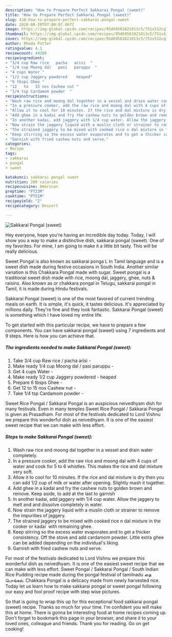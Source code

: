 ```yaml
---
description: "How to Prepare Perfect Sakkarai Pongal (sweet)"
title: "How to Prepare Perfect Sakkarai Pongal (sweet)"
slug: 410-how-to-prepare-perfect-sakkarai-pongal-sweet
date: 2020-08-20T07:00:07.067Z
image: https://img-global.cpcdn.com/recipes/95d69581021013c5/751x532cq70/sakkarai-pongal-sweet-recipe-main-photo.jpg
thumbnail: https://img-global.cpcdn.com/recipes/95d69581021013c5/751x532cq70/sakkarai-pongal-sweet-recipe-main-photo.jpg
cover: https://img-global.cpcdn.com/recipes/95d69581021013c5/751x532cq70/sakkarai-pongal-sweet-recipe-main-photo.jpg
author: Rhoda Potter
ratingvalue: 4.1
reviewcount: 44280
recipeingredient:
- "3/4 cup Raw rice   pacha   arisi  "
- "1/4 cup Moong dal   pasi   paruppu  "
- "4 cups Water "
- "1/2 cup Jaggery powdered    heaped"
- "6 tbsps Ghee "
- "12   to   15 nos Cashew nut "
- "1/4 tsp Cardamom powder  "
recipeinstructions:
- "Wash raw rice and moong dal together in a vessel and drain water completely."
- "In a pressure cooker, add the raw rice and moong dal with 4 cups of water and cook for 5 to 6 whistles. This makes the rice and dal mixture very soft."
- "Allow it to cool for 10 minutes. If the rice and dal mixture is dry then you can add 1/2 cup of milk or water after opening. Slightly mash it together."
- "Add ghee in a kadai and fry the cashew nuts to golden brown and remove. Keep aside, to add at the last to garnish"
- "In another kadai, add jaggery with 1/4 cup water. Allow the jaggery to melt and and dissolve completely in water."
- "Now strain the jaggery liquid with a muslin cloth or strainer to remove the impurities of jaggery."
- "The strained jaggery to be mixed with cooked rice n dal mixture in the cooker or kadai  with remaining ghee."
- "Keep stirring so the excess water evaporates and to get a thicker consistency. Off the stove and add cardamom powder. Little extra ghee can be added depending on the individual&#39;s liking."
- "Garnish with fried cashew nuts and serve."
categories:
- Recipe
tags:
- sakkarai
- pongal
- sweet

katakunci: sakkarai pongal sweet 
nutrition: 269 calories
recipecuisine: American
preptime: "PT23M"
cooktime: "PT51M"
recipeyield: "2"
recipecategory: Dessert

---
```



![Sakkarai Pongal (sweet)](https://img-global.cpcdn.com/recipes/95d69581021013c5/751x532cq70/sakkarai-pongal-sweet-recipe-main-photo.jpg)

Hey everyone, hope you're having an incredible day today. Today, I will show you a way to make a distinctive dish, sakkarai pongal (sweet). One of my favorites. For mine, I am going to make it a little bit tasty. This will be really delicious.

Sweet Pongal is also known as sakkarai ponga L In Tamil language and is a sweet dish made during festive occasions in South India. Another similar variation is this Chakkara Pongal made with sugar. Sweet pongal is a traditional sweet dish made with rice, moong dal, jaggery, ghee, nuts &amp; raisins. Also known as or chakkara pongal in Telugu, sakkarai pongal in Tamil, it is made during Hindu festivals.

Sakkarai Pongal (sweet) is one of the most favored of current trending meals on earth. It is simple, it's quick, it tastes delicious. It's appreciated by millions daily. They're fine and they look fantastic. Sakkarai Pongal (sweet) is something which I have loved my entire life.


To get started with this particular recipe, we have to prepare a few components. You can have sakkarai pongal (sweet) using 7 ingredients and 9 steps. Here is how you can achieve that.

<!--inarticleads1-->

##### The ingredients needed to make Sakkarai Pongal (sweet):

1. Take 3/4 cup Raw rice /  pacha   arisi  -
1. Make ready 1/4 cup Moong dal /  pasi   paruppu  -
1. Get 4 cups Water -
1. Make ready 1/2 cup Jaggery powdered  -  heaped
1. Prepare 6 tbsps Ghee -
1. Get 12   to   15 nos Cashew nut -
1. Take 1/4 tsp Cardamom powder  -


Sweet Rice Pongal / Sakkarai Pongal is an auspicious neivedhyam dish for many festivals. Even in many temples Sweet Rice Pongal / Sakkarai Pongal is given as Prasadham. For most of the festivals dedicated to Lord Vishnu we prepare this wonderful dish as neivedhyam. It is one of the easiest sweet recipe that we can make with less effort. 

<!--inarticleads2-->

##### Steps to make Sakkarai Pongal (sweet):

1. Wash raw rice and moong dal together in a vessel and drain water completely.
1. In a pressure cooker, add the raw rice and moong dal with 4 cups of water and cook for 5 to 6 whistles. This makes the rice and dal mixture very soft.
1. Allow it to cool for 10 minutes. If the rice and dal mixture is dry then you can add 1/2 cup of milk or water after opening. Slightly mash it together.
1. Add ghee in a kadai and fry the cashew nuts to golden brown and remove. Keep aside, to add at the last to garnish
1. In another kadai, add jaggery with 1/4 cup water. Allow the jaggery to melt and and dissolve completely in water.
1. Now strain the jaggery liquid with a muslin cloth or strainer to remove the impurities of jaggery.
1. The strained jaggery to be mixed with cooked rice n dal mixture in the cooker or kadai  with remaining ghee.
1. Keep stirring so the excess water evaporates and to get a thicker consistency. Off the stove and add cardamom powder. Little extra ghee can be added depending on the individual&#39;s liking.
1. Garnish with fried cashew nuts and serve.


For most of the festivals dedicated to Lord Vishnu we prepare this wonderful dish as neivedhyam. It is one of the easiest sweet recipe that we can make with less effort. Sweet Pongal / Sakkarai Pongal / South Indian Rice Pudding recipe made during the pongal festival of tamilnadu தை பொங்கல். Chakkara Pongal is a delicacy made from newly harvested rice. Today let us learn how to make sakkarai pongal or sweet pongal following our easy and fool proof recipe with step wise pictures. 

So that is going to wrap this up for this exceptional food sakkarai pongal (sweet) recipe. Thanks so much for your time. I'm confident you will make this at home. There is gonna be interesting food at home recipes coming up. Don't forget to bookmark this page in your browser, and share it to your loved ones, colleague and friends. Thank you for reading. Go on get cooking!
